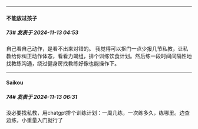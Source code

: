 ﻿
*****

####  不能放过孩子  
##### 73#       发表于 2024-11-13 04:53

自己看自己动作，是看不出来对错的。
我觉得可以抠门一点少报几节私教，让私教给你纠正动作体态，看看力竭组，排个训练饮食计划。然后练一段时间间隔性地找教练沟通，绕过健身房找教练好像也能操作下。


*****

####  Saikou  
##### 74#       发表于 2024-11-13 06:31

没必要找私教，用chatgpt排个训练计划：一周几练，一次练多久，练哪里。边查边练，小重量入门就行了

